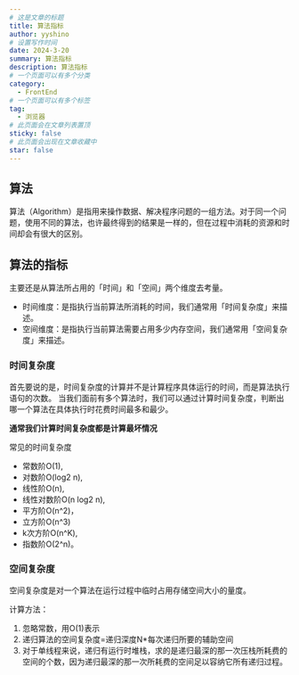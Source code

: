 ```yaml
---
# 这是文章的标题
title: 算法指标
author: yyshino
# 设置写作时间
date: 2024-3-20
summary: 算法指标
description: 算法指标
# 一个页面可以有多个分类
category:
  - FrontEnd
# 一个页面可以有多个标签
tag:
  - 浏览器
# 此页面会在文章列表置顶
sticky: false
# 此页面会出现在文章收藏中
star: false
---
```


## 算法

算法（Algorithm）是指用来操作数据、解决程序问题的一组方法。对于同一个问题，使用不同的算法，也许最终得到的结果是一样的，但在过程中消耗的资源和时间却会有很大的区别。



## 算法的指标

主要还是从算法所占用的「时间」和「空间」两个维度去考量。

- 时间维度：是指执行当前算法所消耗的时间，我们通常用「时间复杂度」来描述。
- 空间维度：是指执行当前算法需要占用多少内存空间，我们通常用「空间复杂度」来描述。



### 时间复杂度

首先要说的是，时间复杂度的计算并不是计算程序具体运行的时间，而是算法执行语句的次数。
当我们面前有多个算法时，我们可以通过计算时间复杂度，判断出哪一个算法在具体执行时花费时间最多和最少。

**通常我们计算时间复杂度都是计算最坏情况**

常见的时间复杂度

- 常数阶O(1),
- 对数阶O(log2 n),
- 线性阶O(n),
- 线性对数阶O(n log2 n),
- 平方阶O(n^2)，
- 立方阶O(n^3)
- k次方阶O(n^K),
- 指数阶O(2^n)。



### 空间复杂度

空间复杂度是对一个算法在运行过程中临时占用存储空间大小的量度。

计算方法：

1. 忽略常数，用O(1)表示
2. 递归算法的空间复杂度=递归深度N*每次递归所要的辅助空间
3. 对于单线程来说，递归有运行时堆栈，求的是递归最深的那一次压栈所耗费的空间的个数，因为递归最深的那一次所耗费的空间足以容纳它所有递归过程。
